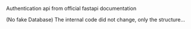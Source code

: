Authentication api from official fastapi documentation

(No fake Database)
The internal code did not change, only the structure...